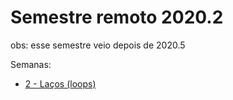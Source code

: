 # Semestre remoto 2020.2

obs: esse semestre veio depois de 2020.5

Semanas:
- [2 - Laços (loops)](semanas/2-lacos/README.md)

